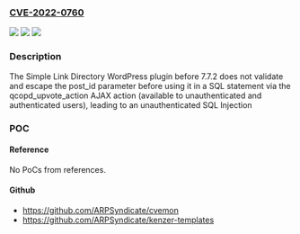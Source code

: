 ### [CVE-2022-0760](https://cve.mitre.org/cgi-bin/cvename.cgi?name=CVE-2022-0760)
![](https://img.shields.io/static/v1?label=Product&message=Simple%20Link%20Directory&color=blue)
![](https://img.shields.io/static/v1?label=Version&message=7.7.2%3C%207.7.2%20&color=brighgreen)
![](https://img.shields.io/static/v1?label=Vulnerability&message=CWE-89%20SQL%20Injection&color=brighgreen)

### Description

The Simple Link Directory WordPress plugin before 7.7.2 does not validate and escape the post_id parameter before using it in a SQL statement via the qcopd_upvote_action AJAX action (available to unauthenticated and authenticated users), leading to an unauthenticated SQL Injection

### POC

#### Reference
No PoCs from references.

#### Github
- https://github.com/ARPSyndicate/cvemon
- https://github.com/ARPSyndicate/kenzer-templates

